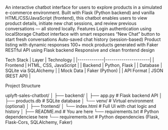 An interactive chatbot interface for users to explore products in a simulated e-commerce environment. Built with Flask (Python backend) and vanilla HTML/CSS/JavaScript (frontend), this chatbot enables users to view product details, initiate new chat sessions, and review previous conversations — all stored locally.
Features
Login authentication using localStorage
Chatbot interface with smart responses
“New Chat” button to start fresh conversations
Auto-saved chat history (session-based)
Product listing with dynamic responses
100+ mock products generated with Faker
RESTful API using Flask backend
Responsive and clean frontend design


Tech Stack
| Layer       | Technology           |
|-------------|----------------------|
| Frontend    | HTML, CSS, JavaScript |
| Backend     | Python, Flask         |
| Database    | SQLite via SQLAlchemy |
| Mock Data   | Faker (Python)        |
| API Format  | JSON (REST API)       |

Project Structure

uplyft-sales-chatbot/
│
├── backend/
│ ├── app.py # Flask backend API
│ ├── products.db # SQLite database
│ └── venv/ # Virtual environment (optional)
│
├── frontend/
│ └── index.html # Full UI with chat logic and history
│
├── README.md # You are here
└── requirements.txt # Python dependenciese here
└── requirements.txt            # Python dependencies (Flask, Flask-Cors, SQLAlchemy, Faker)
